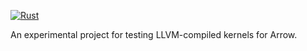 [![Rust](https://github.com/RyanMarcus/arrow-compile-compute/actions/workflows/rust.yml/badge.svg)](https://github.com/RyanMarcus/arrow-compile-compute/actions/workflows/rust.yml)

An experimental project for testing LLVM-compiled kernels for Arrow.
